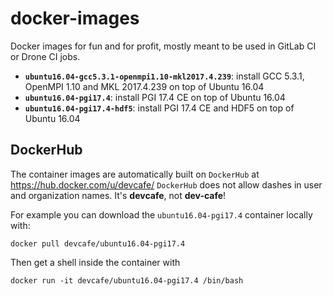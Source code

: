 # docker-images

Docker images for fun and for profit, mostly meant to be used in GitLab CI or Drone CI jobs.

* **`ubuntu16.04-gcc5.3.1-openmpi1.10-mkl2017.4.239`**: install GCC 5.3.1, OpenMPI 1.10 and MKL 2017.4.239 on top of Ubuntu 16.04
* **`ubuntu16.04-pgi17.4`**: install PGI 17.4 CE on top of Ubuntu 16.04
* **`ubuntu16.04-pgi17.4-hdf5`**: install PGI 17.4 CE and HDF5 on top of Ubuntu 16.04

## DockerHub

The container images are automatically built on `DockerHub` at https://hub.docker.com/u/devcafe/
`DockerHub` does not allow dashes in user and organization names. It's **devcafe**, not **dev-cafe**! 

For example you can download the `ubuntu16.04-pgi17.4` container locally with:

    docker pull devcafe/ubuntu16.04-pgi17.4

Then get a shell inside the container with

    docker run -it devcafe/ubuntu16.04-pgi17.4 /bin/bash
